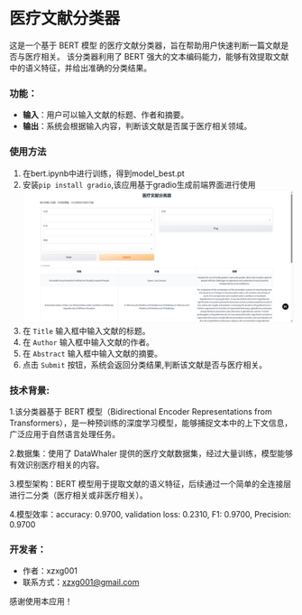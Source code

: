 # 医疗文献分类器

这是一个基于 BERT 模型 的医疗文献分类器，旨在帮助用户快速判断一篇文献是否与医疗相关。
该分类器利用了 BERT 强大的文本编码能力，能够有效提取文献中的语义特征，并给出准确的分类结果。

### 功能：
- **输入**：用户可以输入文献的标题、作者和摘要。
- **输出**：系统会根据输入内容，判断该文献是否属于医疗相关领域。

### 使用方法
1. 在bert.ipynb中进行训练，得到model_best.pt
2. 安装`pip install gradio`,该应用基于gradio生成前端界面进行使用![alt text](figs/GUI.png)
3. 在 `Title` 输入框中输入文献的标题。
4. 在 `Author` 输入框中输入文献的作者。
5. 在 `Abstract` 输入框中输入文献的摘要。
6. 点击 `Submit` 按钮，系统会返回分类结果,判断该文献是否与医疗相关。

### 技术背景:

1.该分类器基于 BERT 模型（Bidirectional Encoder Representations from Transformers），是一种预训练的深度学习模型，能够捕捉文本中的上下文信息，广泛应用于自然语言处理任务。

2.数据集：使用了 DataWhaler 提供的医疗文献数据集，经过大量训练，模型能够有效识别医疗相关的内容。

3.模型架构：BERT 模型用于提取文献的语义特征，后续通过一个简单的全连接层进行二分类（医疗相关或非医疗相关）。

4.模型效率：accuracy: 0.9700, validation loss: 0.2310, F1: 0.9700, Precision: 0.9700
### 开发者：
- 作者：xzxg001
- 联系方式：xzxg001@gmail.com

感谢使用本应用！
